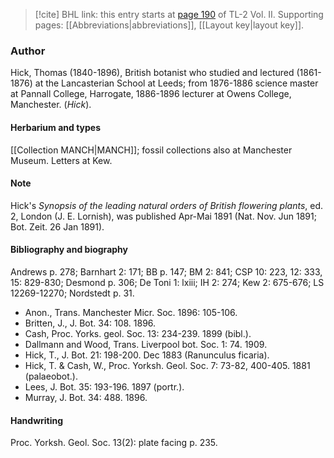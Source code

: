 > [!cite] BHL link: this entry starts at [page 190](https://www.biodiversitylibrary.org/item/103253#page/216/mode/1up) of TL-2 Vol. II.
> Supporting pages: [[Abbreviations|abbreviations]], [[Layout key|layout key]].

### Author

Hick, Thomas (1840-1896), British botanist who studied and lectured (1861-1876) at the Lancasterian School at Leeds; from 1876-1886 science master at Pannall College, Harrogate, 1886-1896 lecturer at Owens College, Manchester. (*Hick*).

#### Herbarium and types

[[Collection MANCH|MANCH]]; fossil collections also at Manchester Museum. Letters at Kew.

#### Note

Hick's *Synopsis of the leading natural orders of British flowering plants*, ed. 2, London (J. E. Lornish), was published Apr-Mai 1891 (Nat. Nov. Jun 1891; Bot. Zeit. 26 Jan 1891).

#### Bibliography and biography

Andrews p. 278; Barnhart 2: 171; BB p. 147; BM 2: 841; CSP 10: 223, 12: 333, 15: 829-830; Desmond p. 306; De Toni 1: lxiii; IH 2: 274; Kew 2: 675-676; LS 12269-12270; Nordstedt p. 31.
- Anon., Trans. Manchester Micr. Soc. 1896: 105-106.
- Britten, J., J. Bot. 34: 108. 1896.
- Cash, Proc. Yorks. geol. Soc. 13: 234-239. 1899 (bibl.).
- Dallmann and Wood, Trans. Liverpool bot. Soc. 1: 74. 1909.
- Hick, T., J. Bot. 21: 198-200. Dec 1883 (Ranunculus ficaria).
- Hick, T. & Cash, W., Proc. Yorksh. Geol. Soc. 7: 73-82, 400-405. 1881 (palaeobot.).
- Lees, J. Bot. 35: 193-196. 1897 (portr.).
- Murray, J. Bot. 34: 488. 1896.

#### Handwriting

Proc. Yorksh. Geol. Soc. 13(2): plate facing p. 235.

